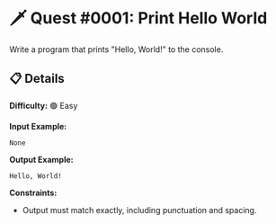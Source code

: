 # 🗡️ Quest #0001: Print Hello World

Write a program that prints "Hello, World!" to the console.

## 📋 Details  
**Difficulty:** 🟢 Easy  

**Input Example:**  
```
None
```

**Output Example:**  
```
Hello, World!
```

**Constraints:**  
- Output must match exactly, including punctuation and spacing.
